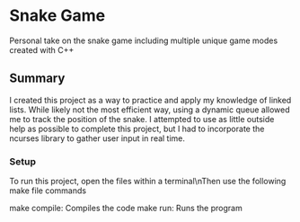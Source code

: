 # Snake Game
Personal take on the snake game including multiple unique game modes created with C++

## Summary
I created this project as a way to practice and apply my knowledge of linked lists. While likely not the most efficient way, using a dynamic queue allowed me to track the position of the snake. I attempted to use as little outside help as possible to complete this project, but I had to incorporate the ncurses library to gather user input in real time.

### Setup
To run this project, open the files within a terminal\nThen use the following make file commands

make compile: Compiles the code
make run: Runs the program
